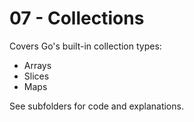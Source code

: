 # 07 - Collections

Covers Go's built-in collection types:
- Arrays
- Slices
- Maps

See subfolders for code and explanations.

